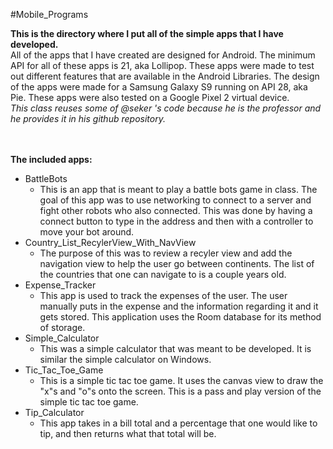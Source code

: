 #Mobile_Programs

**This is the directory where I put all of the simple apps that I have developed.** <br>
All of the apps that I have created are designed for Android. The minimum API for all of these apps is 21, aka Lollipop. 
These apps were made to test out different features that are available in the Android Libraries.
The design of the apps were made for a Samsung Galaxy S9 running on API 28, aka Pie. These apps were also tested on a Google Pixel 2 virtual device.<br>
_This class reuses some of @seker 's code because he is the professor and he provides it in his github repository._

<br><br>
**The included apps:**
- BattleBots
  - This is an app that is meant to play a battle bots game in class. The goal of this app was to use networking to connect to a server and fight other robots who also connected. This was done by having a connect button to type in the address and then with a controller to move your bot around.
- Country_List_RecylerView_With_NavView
  - The purpose of this was to review a recyler view and add the navigation view to help the user go between continents. The list of the countries that one can navigate to is a couple years old. 
- Expense_Tracker
  - This app is used to track the expenses of the user. The user manually puts in the expense and the information regarding it and it gets stored. This application uses the Room database for its method of storage.
- Simple_Calculator
  - This was a simple calculator that was meant to be developed. It is similar the simple calculator on Windows.
- Tic_Tac_Toe_Game
  - This is a simple tic tac toe game. It uses the canvas view to draw the "x"s and "o"s onto the screen. This is a pass and play version of the simple tic tac toe game. 
- Tip_Calculator
  - This app takes in a bill total and a percentage that one would like to tip, and then returns what that total will be.
